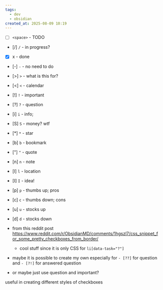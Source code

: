 ```yaml
---
tags:
  - dev
  - obsidian
created_at: 2025-08-09 10:19
---
```

- [ ] `<space>` - TODO
- [/] `/` - in progress?
- [x] x - done
- [-] `-` - no need to do
- [>] `>` - what is this for?
- [<] `<` - calendar
- [!] `!` - important
- [?] `?` - question
- [i] `i` - info;
- [S] `S` - money? wtf
- [*] `*` - star
- [b] `b` - bookmark
- ["] `"` - quote
- [n] `n` - note
- [l] `l` - location
- [I] `I` - idea!
- [p] `p` - thumbs up; pros
- [c] `c` - thumbs down; cons
- [u] `u` - stocks up
- [d] `d` - stocks down

- from this reddit post https://www.reddit.com/r/ObsidianMD/comments/1hgszl7/css_snippet_for_some_pretty_checkboxes_from_border/
	- cool stuff since it is only CSS for `li[data-task="?"]`
- maybe it is possible to create my own especially for `- [??]` for question and `- [?!]` for answered question
- or maybe just use question and important?


useful in creating different styles of checkboxes